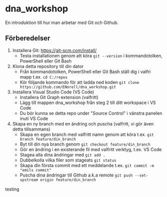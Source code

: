 ﻿# dna_workshop

En introduktion till hur man arbetar med Git och Github. 

## Förberedelser
1. Installera Git: https://git-scm.com/install/
   * Testa installationen genom att köra `git --version` i kommandotolken, PowerShell eller Git Bash
2. Klona detta repository till din dator
   * Från kommandotolken, PowerShell eller Git Bash ställ dig i valfri mapp t.ex. `cd C:/repos`
   * Kör följande kommando för att ladda ned koden `git clone https://github.com/ENorell/dna_workshop.git`
3. Installera Visual Studio Code (VS Code)
   * Installera Git Graph extension (valfritt)
   * Lägg till mappen dna_workshop från steg 2 till ditt workspace i VS Code
   * Du bör kunna se detta repo under "Source Control" i vänstra panelen inuti VS Code
4. Skapa en ny branch med en ändring och puscha (valfritt, vi gör även detta tillsammans)
   * Skapa en egen branch med valfritt namn genom att köra t.ex. `git branch feature/din_branch`
   * Byt till din nya branch genom `git checkout feature/din_branch`
   * Gör en ändring i en existerande fil med valfritt verktyg, t.ex. VS Code
   * Stagea alla dina ändringar med `git add .`
   * Dubbelkolla vilka filer som stageats `git status`
   * Skapa din första commit med ett meddelande t.ex. `git commit -m "emils commit"`
   * Puscha dina ändringar till Github a.k.a remote `git push --set-upstream origin feature/din_branch`

testing
